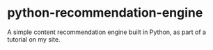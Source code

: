 # python-recommendation-engine
A simple content recommendation engine built in Python, as part of a tutorial on my site.
